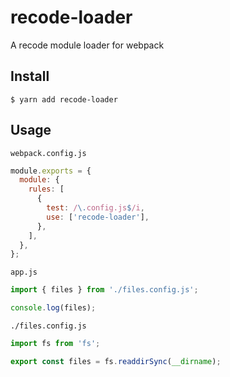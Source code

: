 # recode-loader
A recode module loader for webpack

## Install
``` shell
$ yarn add recode-loader
```

## Usage
`webpack.config.js`
``` javascript
module.exports = {
  module: {
    rules: [
      {
        test: /\.config.js$/i,
        use: ['recode-loader'],
      },
    ],
  },
};
```

`app.js`
``` javascript
import { files } from './files.config.js';

console.log(files);
```

`./files.config.js`
``` javascript
import fs from 'fs';

export const files = fs.readdirSync(__dirname);
```
